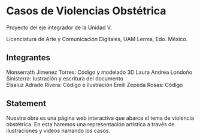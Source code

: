 # Casos de Violencias Obstétrica
Proyecto del eje integrador de la Unidad V.  

Licenciatura de Arte y Comunicación Digitales, UAM Lerma, Edo. México.  

## Integrantes 
Monserrath Jimenez Torres: Código y modelado 3D
Laura Andrea Londoño Sinisterra: Iustración y escritura del documento   
Elsaluz Adrade Rivera: Código e ilustración
Emili Zepeda Rosas: Código 

## Statement
Nuestra obra es una página web interactiva que abarca el tema de violencia obstétrica.   En esta haremos una representación artística a través de ilustraciones y videos narrando los casos.